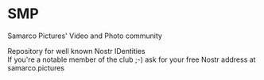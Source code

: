 # SMP
Samarco Pictures'
Video and Photo community

Repository for well known Nostr IDentities<br />
If you're a notable member of the club ;-) ask for your free Nostr address at samarco.pictures
